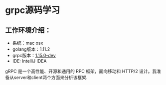 # grpc源码学习

## 工作环境介绍： 
+ 系统：mac osx
+ golang版本：1.11.2
+ grpc版本：[1.15.0-dev](https://github.com/grpc/grpc-go/tree/v1.15.x)
+ IDE: IntelliJ IDEA


gRPC 是一个高性能、开源和通用的 RPC 框架，面向移动和 HTTP/2
设计。我准备从server和client两个方面来分析该框架.